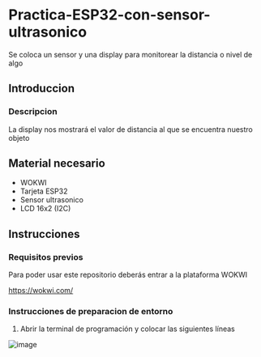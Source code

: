 # Practica-ESP32-con-sensor-ultrasonico
Se coloca un sensor y una display para monitorear la distancia o nivel de algo

## Introduccion

### Descripcion

La display nos mostrará el valor de distancia al que se encuentra nuestro objeto

## Material necesario 

- WOKWI
- Tarjeta ESP32
- Sensor ultrasonico
- LCD 16x2 (I2C)

## Instrucciones 

### Requisitos previos 

Para poder usar este repositorio deberás entrar a la plataforma WOKWI

https://wokwi.com/

### Instrucciones de preparacion de entorno

1. Abrir la terminal de programación y  colocar las siguientes líneas

![image](https://github.com/user-attachments/assets/04340cc7-23ca-4f4f-be8b-04704e0c7857)



